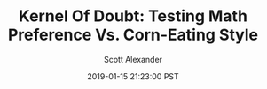 ---
layout: podcast
title: "Kernel Of Doubt: Testing Math Preference Vs. Corn-Eating Style"
author: Scott Alexander
description: https://slatestarcodex.com/2019/01/15/kernel-of-doubt-testing-math-preference-vs-corn-eating-style/
date: 2019-01-15 21:23:00 PST
length: 1455986
duration: 364
guid: kernel-of-doubt-testing-math-preference-vs-corn-eating-style
---